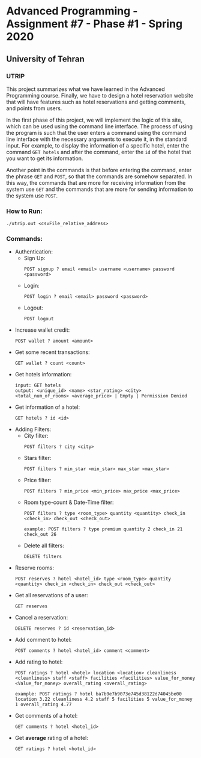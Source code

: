 # Advanced Programming - Assignment #7 - Phase #1 - Spring 2020
## University of Tehran
### UTRIP

This project summarizes what we have learned in the Advanced Programming course. Finally, we have to design a hotel reservation website that will have features such as hotel reservations and getting comments, and points from users.

In the first phase of this project, we will implement the logic of this site, which can be used using the command line interface. The process of using the program is such that the user enters a command using the command line interface with the necessary arguments to execute it, in the standard input. For example, to display the information of a specific hotel, enter the command `GET hotels` and after the command, enter the `id` of the hotel that you want to get its information.

Another point in the commands is that before entering the command, enter the phrase `GET` and `POST`, so that the commands are somehow separated. In this way, the commands that are more for receiving information from the system use `GET` and the commands that are more for sending information to the system use `POST`.

### How to Run:

```
./utrip.out <csvFile_relative_address>
```

### Commands:
* Authentication:
  * Sign Up:
    ```
    POST signup ? email <email> username <username> password <password>
    ```
  * Login:
    ```
    POST login ? email <email> password <password>
    ```
  * Logout:
    ```
    POST logout
    ```
* Increase wallet credit:
    ```
    POST wallet ? amount <amount>
    ```
* Get some recent transactions:
    ```
    GET wallet ? count <count>
    ```
* Get hotels information:
    ```
    input: GET hotels
    output: <unique_id> <name> <star_rating> <city> <total_num_of_rooms> <average_price> | Empty | Permission Denied
    ```
* Get information of a hotel:
    ```
    GET hotels ? id <id>
    ```
* Adding Filters:
  * City filter:
    ```
    POST filters ? city <city>
    ```
  * Stars filter:
    ```
    POST filters ? min_star <min_star> max_star <max_star>
    ```
  * Price filter:
    ```
    POST filters ? min_price <min_price> max_price <max_price>
    ```
  * Room type-count & Date-Time filter:
    ```
    POST filters ? type <room_type> quantity <quantity> check_in <check_in> check_out <check_out>
    ```
    ```
    example: POST filters ? type premium quantity 2 check_in 21 check_out 26
    ```
  * Delete all filters:
    ```
    DELETE filters
    ```
* Reserve rooms:
    ```
    POST reserves ? hotel <hotel_id> type <room_type> quantity  <quantity> check_in <check_in> check_out <check_out>
    ```
* Get all reservations of a user:
    ```
    GET reserves
    ```
* Cancel a reservation:
    ```
    DELETE reserves ? id <reservation_id>
    ```
* Add comment to hotel:
    ```
    POST comments ? hotel <hotel_id> comment <comment>
    ```
* Add rating to hotel:
    ```
    POST ratings ? hotel <hotel> location <location> cleanliness  <cleanliness> staff <staff> facilities <facilities> value_for_money <Value_for_money> overall_rating <overall_rating>
    ```
    ```
    example: POST ratings ? hotel ba7b9e7b9073e745d38122d74045be00 location 3.22 cleanliness 4.2 staff 5 facilities 5 value_for_money 1 overall_rating 4.77
    ```
* Get comments of a hotel:
    ```
    GET comments ? hotel <hotel_id>
    ```
* Get **average** rating of a hotel:
    ```
    GET ratings ? hotel <hotel_id>
    ```
